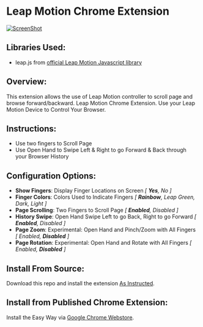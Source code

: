 Leap Motion Chrome Extension
===

[![ScreenShot](http://peterschmalfeldt.com/downloads/leapmotion_screenshot.png)](https://vimeo.com/66952815)

Libraries Used:
---

* leap.js from [official Leap Motion Javascript library](https://github.com/leapmotion/leapjs)

Overview:
---

This extension allows the use of Leap Motion controller to scroll page and browse forward/backward.
Leap Motion Chrome Extension.  Use your Leap Motion Device to Control Your Browser.

Instructions:
---

* Use two fingers to Scroll Page
* Use Open Hand to Swipe Left & Right to go Forward & Back through your Browser History

Configuration Options:
---

* __Show Fingers__: Display Finger Locations on Screen _[ __Yes__, No ]_
* __Finger Colors__: Colors Used to Indicate Fingers _[ __Rainbow__, Leap Green, Dark, Light ]_
* __Page Scrolling__:  Two Fingers to Scroll Page _[ __Enabled__, Disabled ]_
* __History Swipe__: Open Hand Swipe Left to go Back, Right to go Forward _[ __Enabled__, Disabled ]_
* __Page Zoom__: Experimental:  Open Hand and Pinch/Zoom with All Fingers _[ Enabled, __Disabled__ ]_
* __Page Rotation__: Experimental:  Open Hand and Rotate with All Fingers _[ Enabled, __Disabled__ ]_

Install From Source:
---

Download this repo and install the extension [As Instructed](http://developer.chrome.com/extensions/getstarted.html#unpacked).


Install from Published Chrome Extension:
---

Install the Easy Way via [Google Chrome Webstore](https://chrome.google.com/webstore/detail/leap-motion-controller/odacmfmfjmfkojihlcjkngecflemhheo).

